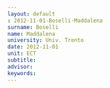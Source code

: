 ```yaml
---
layout: default 
: 2012-11-01-Boselli-Maddalena
surname: Boselli
name: Maddalena
university: Univ. Trento
date: 2012-11-01
unit: ECT
subtitle: 
advisor: 
keywords: 
---
```

